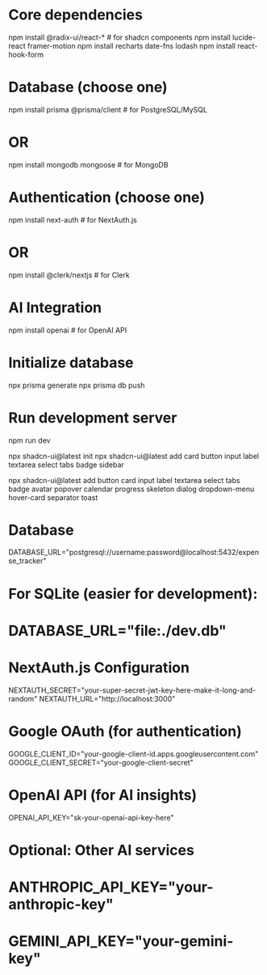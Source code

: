 # Core dependencies
npm install @radix-ui/react-* # for shadcn components
npm install lucide-react framer-motion
npm install recharts date-fns lodash
npm install react-hook-form

# Database (choose one)
npm install prisma @prisma/client # for PostgreSQL/MySQL
# OR
npm install mongodb mongoose # for MongoDB

# Authentication (choose one)
npm install next-auth # for NextAuth.js
# OR
npm install @clerk/nextjs # for Clerk

# AI Integration
npm install openai # for OpenAI API

# Initialize database
npx prisma generate
npx prisma db push

# Run development server
npm run dev

npx shadcn-ui@latest init
npx shadcn-ui@latest add card button input label textarea select tabs badge sidebar

npx shadcn-ui@latest add button card input label textarea select tabs badge avatar popover calendar progress skeleton dialog dropdown-menu hover-card separator toast


# Database
DATABASE_URL="postgresql://username:password@localhost:5432/expense_tracker"
# For SQLite (easier for development):
# DATABASE_URL="file:./dev.db"

# NextAuth.js Configuration
NEXTAUTH_SECRET="your-super-secret-jwt-key-here-make-it-long-and-random"
NEXTAUTH_URL="http://localhost:3000"

# Google OAuth (for authentication)
GOOGLE_CLIENT_ID="your-google-client-id.apps.googleusercontent.com"
GOOGLE_CLIENT_SECRET="your-google-client-secret"

# OpenAI API (for AI insights)
OPENAI_API_KEY="sk-your-openai-api-key-here"

# Optional: Other AI services
# ANTHROPIC_API_KEY="your-anthropic-key"
# GEMINI_API_KEY="your-gemini-key"

